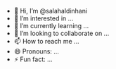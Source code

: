 - 👋 Hi, I’m @salahaldinhani
- 👀 I’m interested in ...
- 🌱 I’m currently learning ...
- 💞️ I’m looking to collaborate on ...
- 📫 How to reach me ...
- 😄 Pronouns: ...
- ⚡ Fun fact: ...

<!---
salahaldinhani/salahaldinhani is a ✨ special ✨ repository because its `README.md` (this file) appears on your GitHub profile.
You can click the Preview link to take a look at your changes.
--->
